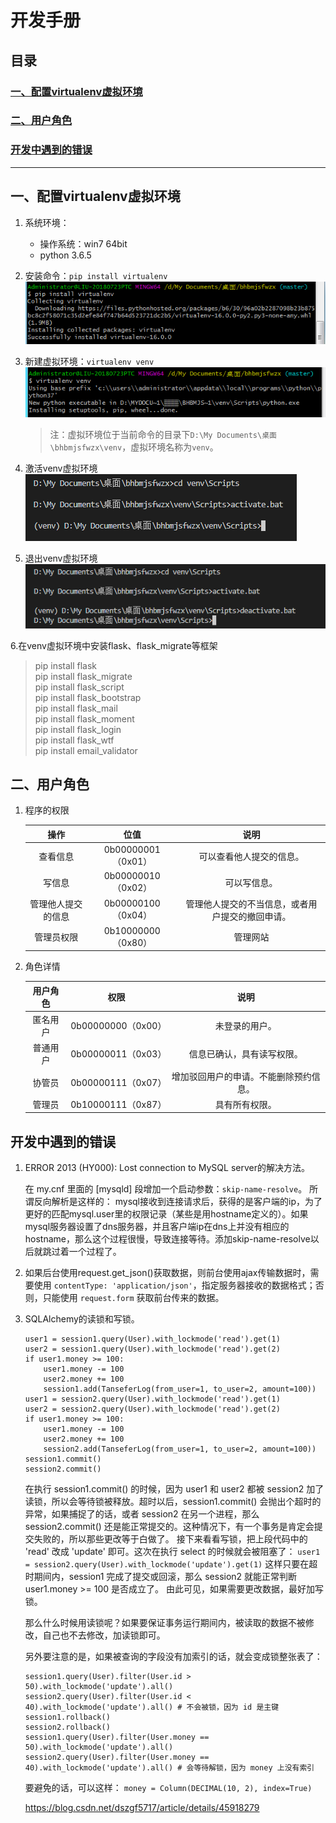 # 开发手册

## 目录
### [一、配置virtualenv虚拟环境](#chapter01)
### [二、用户角色](#chapter02)
### [开发中遇到的错误](#chapter_error)

<hr>

## <span id="chapter01">一、配置virtualenv虚拟环境</span>

1. 系统环境：   
   * 操作系统：win7 64bit
   * python 3.6.5

2. 安装命令：`pip install virtualenv`   
![virtualenv安装截图](https://github.com/YaJunCui/bhbmjsfwzx/blob/master/pictures/install_virtualenv.png?raw=true)

3. 新建虚拟环境：`virtualenv venv`  
![新建虚拟环境截图](https://github.com/YaJunCui/bhbmjsfwzx/blob/master/pictures/virtualenv_venv.png?raw=true)

    > 注：虚拟环境位于当前命令的目录下`D:\My Documents\桌面\bhbmjsfwzx\venv`，虚拟环境名称为`venv`。
4. 激活venv虚拟环境  
![激活虚拟环境截图](https://github.com/YaJunCui/bhbmjsfwzx/blob/master/pictures/venv_activate.png?raw=true)

5. 退出venv虚拟环境  
![退出虚拟环境截图](https://github.com/YaJunCui/bhbmjsfwzx/blob/master/pictures/venv_deactivate.png?raw=true)

6.在venv虚拟环境中安装flask、flask_migrate等框架
> pip install flask  
> pip install flask_migrate  
> pip install flask_script  
> pip install flask_bootstrap  
> pip install flask_mail  
> pip install flask_moment  
> pip install flask_login  
> pip install flask_wtf  
> pip install email_validator  

## <span id="chapter02">二、用户角色</span>

1. 程序的权限

    |操作|位值|说明|
    |:--:|:--:|:--:|
    |查看信息|0b00000001（0x01）|可以查看他人提交的信息。|
    |写信息|0b00000010（0x02）|可以写信息。|
    |管理他人提交的信息|0b00000100（0x04）|管理他人提交的不当信息，或者用户提交的撤回申请。|
    |管理员权限|0b10000000（0x80）|管理网站|

2. 角色详情 

    |用户角色|权限|说明|
    |:--:|:--:|:--:|
    |匿名用户|0b00000000（0x00）|未登录的用户。|
    |普通用户|0b00000011（0x03）|信息已确认，具有读写权限。|
    |协管员|0b00000111（0x07）|增加驳回用户的申请。不能删除预约信息。|
    |管理员|0b10000111（0x87）|具有所有权限。|

## <span id="chapter_error">开发中遇到的错误</span>

1. ERROR 2013 (HY000): Lost connection to MySQL server的解决方法。

    在 my.cnf 里面的 [mysqld] 段增加一个启动参数：`skip-name-resolve`。
    所谓反向解析是这样的：
    mysql接收到连接请求后，获得的是客户端的ip，为了更好的匹配mysql.user里的权限记录（某些是用hostname定义的）。如果mysql服务器设置了dns服务器，并且客户端ip在dns上并没有相应的hostname，那么这个过程很慢，导致连接等待。添加skip-name-resolve以后就跳过着一个过程了。

2. 如果后台使用request.get_json()获取数据，则前台使用ajax传输数据时，需要使用 `contentType: 'application/json'`，指定服务器接收的数据格式；否则，只能使用 `request.form` 获取前台传来的数据。

3. SQLAlchemy的读锁和写锁。
    ```
    user1 = session1.query(User).with_lockmode('read').get(1)
    user2 = session1.query(User).with_lockmode('read').get(2)
    if user1.money >= 100:
        user1.money -= 100
        user2.money += 100
        session1.add(TanseferLog(from_user=1, to_user=2, amount=100))
    user1 = session2.query(User).with_lockmode('read').get(1)
    user2 = session2.query(User).with_lockmode('read').get(2)
    if user1.money >= 100:
        user1.money -= 100
        user2.money += 100
        session2.add(TanseferLog(from_user=1, to_user=2, amount=100))
    session1.commit()
    session2.commit()
    ```

    在执行 session1.commit() 的时候，因为 user1 和 user2 都被 session2 加了读锁，所以会等待锁被释放。超时以后，session1.commit() 会抛出个超时的异常，如果捕捉了的话，或者 session2 在另一个进程，那么 session2.commit() 还是能正常提交的。这种情况下，有一个事务是肯定会提交失败的，所以那些更改等于白做了。
    接下来看看写锁，把上段代码中的 'read' 改成 'update' 即可。这次在执行 select 的时候就会被阻塞了：
    `user1 = session2.query(User).with_lockmode('update').get(1)`
    这样只要在超时期间内，session1 完成了提交或回滚，那么 session2 就能正常判断 user1.money >= 100 是否成立了。
    由此可见，如果需要更改数据，最好加写锁。

    那么什么时候用读锁呢？如果要保证事务运行期间内，被读取的数据不被修改，自己也不去修改，加读锁即可。

    另外要注意的是，如果被查询的字段没有加索引的话，就会变成锁整张表了：
    ```
    session1.query(User).filter(User.id > 50).with_lockmode('update').all()
    session2.query(User).filter(User.id < 40).with_lockmode('update').all() # 不会被锁，因为 id 是主键
    session1.rollback()
    session2.rollback()
    session1.query(User).filter(User.money == 50).with_lockmode('update').all()
    session2.query(User).filter(User.money == 40).with_lockmode('update').all() # 会等待解锁，因为 money 上没有索引
    ```

    要避免的话，可以这样：
    `money = Column(DECIMAL(10, 2), index=True)`

    https://blog.csdn.net/dszgf5717/article/details/45918279